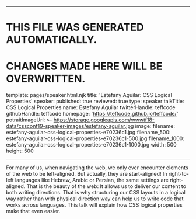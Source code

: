 ----

# THIS FILE WAS GENERATED AUTOMATICALLY.
# CHANGES MADE HERE WILL BE OVERWRITTEN.

template: pages/speaker.html.njk
title: 'Estefany Aguilar: CSS Logical Properties'
speaker:
  published: true
  reviewed: true
  type: speaker
  talkTitle: CSS Logical Properties
  name: Estefany Aguilar
  twitterHandle: teffcode
  githubHandle: teffcode
  homepage: 'https://teffcode.github.io/teffcode/'
  potraitImageUrl: >-
    https://storage.googleapis.com/wwwtf18-data/cssconf19-speaker-images/estefany-aguilar.jpg
  image:
    filename: estefany-aguilar-css-logical-properties-e70236c1.jpg
    filename_500: estefany-aguilar-css-logical-properties-e70236c1-500.jpg
    filename_1000: estefany-aguilar-css-logical-properties-e70236c1-1000.jpg
    width: 500
    height: 500

----

For many of us, when navigating the web, we only ever encounter elements of the
web to be left-aligned. But actually, they are start-aligned! In right-to-left
languages like Hebrew, Arabic or Persian, the same settings are right-aligned.
That is the beauty of the web: It allows us to deliver our content to both
writing directions. That is why structuring our CSS layouts in a logical way
rather than with physical direction way can help us to write code that works
across languages. 
This talk will explain how CSS logical properties make that even easier.